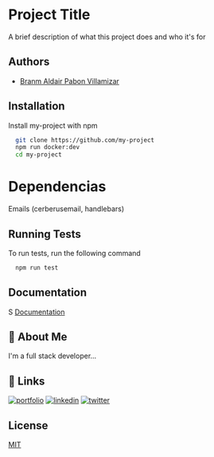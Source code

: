 
# Project Title

A brief description of what this project does and who it's for


## Authors

- [Branm Aldair Pabon Villamizar](https://github.com/bpabon)


## Installation

Install my-project with npm

```bash
  git clone https://github.com/my-project
  npm run docker:dev
  cd my-project
```
# Dependencias 
Emails (cerberusemail, handlebars)
## Running Tests

To run tests, run the following command

```bash
  npm run test
```
    
## Documentation
S
[Documentation](https://linktodocumentation)


## 🚀 About Me
I'm a full stack developer...


## 🔗 Links
[![portfolio](https://img.shields.io/badge/my_portfolio-000?style=for-the-badge&logo=ko-fi&logoColor=white)](https://katherineoelsner.com/)
[![linkedin](https://img.shields.io/badge/linkedin-0A66C2?style=for-the-badge&logo=linkedin&logoColor=white)](https://www.linkedin.com/)
[![twitter](https://img.shields.io/badge/twitter-1DA1F2?style=for-the-badge&logo=twitter&logoColor=white)](https://twitter.com/)


## License

[MIT](https://choosealicense.com/licenses/mit/)

